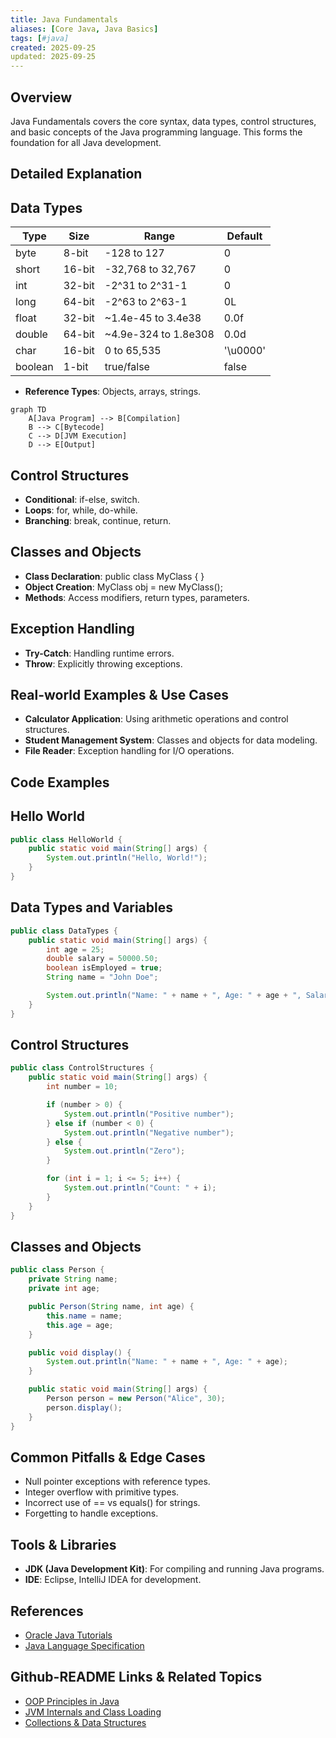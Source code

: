 ```yaml
---
title: Java Fundamentals
aliases: [Core Java, Java Basics]
tags: [#java]
created: 2025-09-25
updated: 2025-09-25
---
```


## Overview

Java Fundamentals covers the core syntax, data types, control structures, and basic concepts of the Java programming language. This forms the foundation for all Java development.

## Detailed Explanation

## Data Types

| Type | Size | Range | Default |
|------|------|-------|---------|
| byte | 8-bit | -128 to 127 | 0 |
| short | 16-bit | -32,768 to 32,767 | 0 |
| int | 32-bit | -2^31 to 2^31-1 | 0 |
| long | 64-bit | -2^63 to 2^63-1 | 0L |
| float | 32-bit | ~1.4e-45 to 3.4e38 | 0.0f |
| double | 64-bit | ~4.9e-324 to 1.8e308 | 0.0d |
| char | 16-bit | 0 to 65,535 | '\u0000' |
| boolean | 1-bit | true/false | false |

- **Reference Types**: Objects, arrays, strings.

```mermaid
graph TD
    A[Java Program] --> B[Compilation]
    B --> C[Bytecode]
    C --> D[JVM Execution]
    D --> E[Output]
```

## Control Structures

- **Conditional**: if-else, switch.
- **Loops**: for, while, do-while.
- **Branching**: break, continue, return.

## Classes and Objects

- **Class Declaration**: public class MyClass { }
- **Object Creation**: MyClass obj = new MyClass();
- **Methods**: Access modifiers, return types, parameters.

## Exception Handling

- **Try-Catch**: Handling runtime errors.
- **Throw**: Explicitly throwing exceptions.

## Real-world Examples & Use Cases

- **Calculator Application**: Using arithmetic operations and control structures.
- **Student Management System**: Classes and objects for data modeling.
- **File Reader**: Exception handling for I/O operations.

## Code Examples

## Hello World

```java
public class HelloWorld {
    public static void main(String[] args) {
        System.out.println("Hello, World!");
    }
}
```

## Data Types and Variables

```java
public class DataTypes {
    public static void main(String[] args) {
        int age = 25;
        double salary = 50000.50;
        boolean isEmployed = true;
        String name = "John Doe";

        System.out.println("Name: " + name + ", Age: " + age + ", Salary: " + salary + ", Employed: " + isEmployed);
    }
}
```

## Control Structures

```java
public class ControlStructures {
    public static void main(String[] args) {
        int number = 10;

        if (number > 0) {
            System.out.println("Positive number");
        } else if (number < 0) {
            System.out.println("Negative number");
        } else {
            System.out.println("Zero");
        }

        for (int i = 1; i <= 5; i++) {
            System.out.println("Count: " + i);
        }
    }
}
```

## Classes and Objects

```java
public class Person {
    private String name;
    private int age;

    public Person(String name, int age) {
        this.name = name;
        this.age = age;
    }

    public void display() {
        System.out.println("Name: " + name + ", Age: " + age);
    }

    public static void main(String[] args) {
        Person person = new Person("Alice", 30);
        person.display();
    }
}
```

## Common Pitfalls & Edge Cases

- Null pointer exceptions with reference types.
- Integer overflow with primitive types.
- Incorrect use of == vs equals() for strings.
- Forgetting to handle exceptions.

## Tools & Libraries

- **JDK (Java Development Kit)**: For compiling and running Java programs.
- **IDE**: Eclipse, IntelliJ IDEA for development.

## References

- [Oracle Java Tutorials](https://docs.oracle.com/javase/tutorial/)
- [Java Language Specification](https://docs.oracle.com/javase/specs/jls/se8/html/index.html)

## Github-README Links & Related Topics

- [OOP Principles in Java](oop-principles-in-java/README.md)
- [JVM Internals and Class Loading](jvm-internals-and-class-loading/README.md)
- [Collections & Data Structures](collections-and-data-structures/README.md)